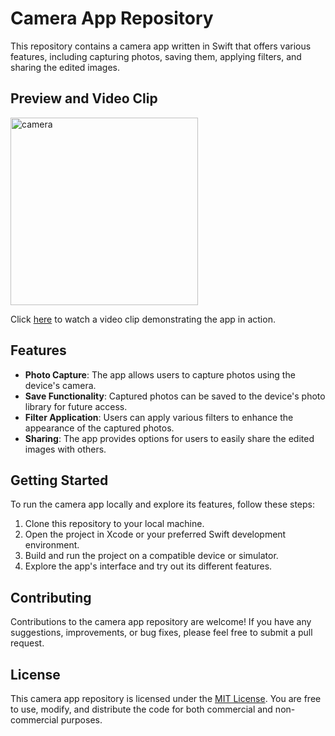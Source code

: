 # Camera App Repository

This repository contains a camera app written in Swift that offers various features, including capturing photos, saving them, applying filters, and sharing the edited images. 

## Preview and Video Clip

<div>
<img src="https://github.com/ejsiik/iosFirstApp/assets/72543889/986da063-af8e-4c22-8df5-7785b5b76828" alt="camera" width="300">
</div>

Click [here](https://drive.google.com/file/d/1_4qLvuTwa7M3F7Jl8ta5HUDNB8l6CFgG/view?usp=sharing) to watch a video clip demonstrating the app in action.

## Features

- **Photo Capture**: The app allows users to capture photos using the device's camera.
- **Save Functionality**: Captured photos can be saved to the device's photo library for future access.
- **Filter Application**: Users can apply various filters to enhance the appearance of the captured photos.
- **Sharing**: The app provides options for users to easily share the edited images with others.

## Getting Started

To run the camera app locally and explore its features, follow these steps:

1. Clone this repository to your local machine.
2. Open the project in Xcode or your preferred Swift development environment.
3. Build and run the project on a compatible device or simulator.
4. Explore the app's interface and try out its different features.

## Contributing

Contributions to the camera app repository are welcome! If you have any suggestions, improvements, or bug fixes, please feel free to submit a pull request.

## License

This camera app repository is licensed under the [MIT License](LICENSE). You are free to use, modify, and distribute the code for both commercial and non-commercial purposes.
